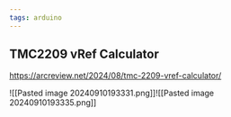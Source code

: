 ```yaml
---
tags: arduino
---
```

## TMC2209 vRef Calculator
https://arcreview.net/2024/08/tmc-2209-vref-calculator/

![[Pasted image 20240910193331.png]]![[Pasted image 20240910193335.png]]